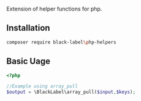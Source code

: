 Extension of helper functions for php.

## Installation

```sh
composer require black-label\php-helpers
```

## Basic Uage

```php
<?php

//Example using array_pull
$output = \BlackLabel\array_pull($input,$keys);
